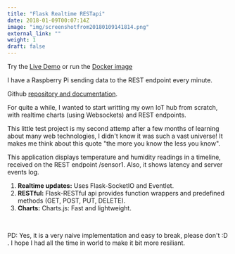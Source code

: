 ```yaml
---
title: "Flask Realtime RESTapi"
date: 2018-01-09T00:07:14Z
image: "img/screenshotfrom20180109141814.png"
external_link: ""
weight: 1
draft: false
---
```

Try the <a href="http://82.38.27.16:5000">Live Demo</a> or run the <a href="https://hub.docker.com/r/blgo/flask-realtime-restapi/">Docker image</a>

I have a Raspberry Pi sending data to the REST endpoint every minute.

Github <a href="https://github.com/blgo/flask-realtime-restapi">repository and documentation</a>.

For quite a while, I wanted to start writting my own IoT hub from scratch, with realtime charts (using Websockets) and REST endpoints.

This little test project is my second attemp after a few months of learning about many web technologies, I didn't know it was such a vast universe! It makes me think about this quote "the more you know the less you know".

This application displays temperature and humidity readings in a timeline, received on the REST endpoint /sensor1. Also, it shows latency and server events log.

1. <b>Realtime updates:</b> Uses Flask-SocketIO and Eventlet.</br>
1. <b>RESTful:</b> Flask-RESTful api provides function wrappers and predefined methods (GET, POST, PUT, DELETE).</br>
1. <b>Charts:</b> Charts.js: Fast and lightweight.</br>
</br>

PD: Yes, it is a very naive implementation and easy to break, please don't :D . I hope I had all the time in world to make it bit more resiliant.

